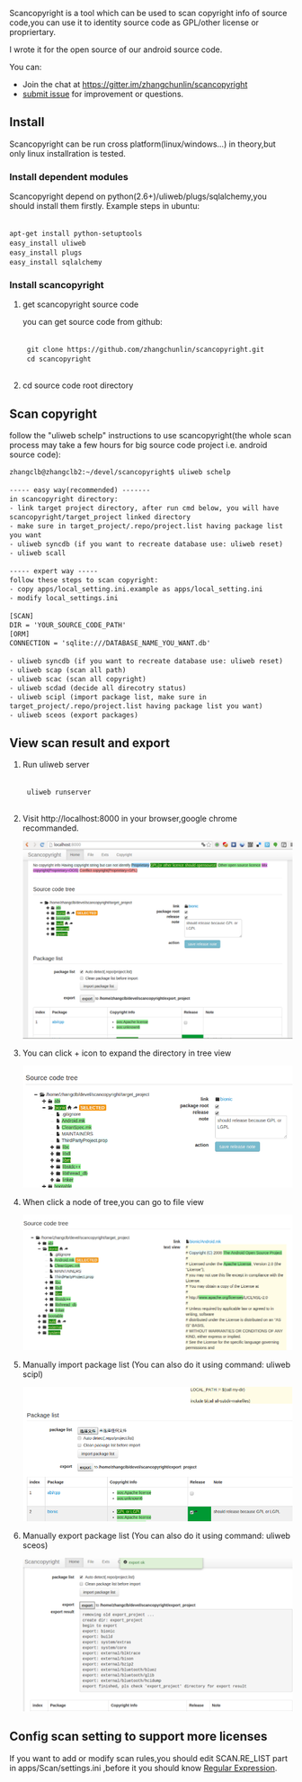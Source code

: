 Scancopyright is a tool which can be used to scan copyright info of source code,you can use it to identity source code as GPL/other license or propriertary.

I wrote it for the open source of our android source code.

You can:

 * Join the chat at https://gitter.im/zhangchunlin/scancopyright
 * [submit issue](https://github.com/zhangchunlin/scancopyright/issues/new) for improvement or questions.

## Install
Scancopyright can be run cross platform(linux/windows...) in theory,but only linux installration is tested.

### Install dependent modules
Scancopyright depend on python(2.6+)/uliweb/plugs/sqlalchemy,you should install them firstly.
Example steps in ubuntu:

<code>
apt-get install python-setuptools
easy_install uliweb
easy_install plugs
easy_install sqlalchemy
</code>

### Install scancopyright
1. get scancopyright source code

    you can get source code from github:

    <code>
    git clone https://github.com/zhangchunlin/scancopyright.git
    cd scancopyright
    </code>
2. cd source code root directory

## Scan copyright

follow the "uliweb schelp" instructions to use scancopyright(the whole scan process may take a few hours for big source code project i.e. android source code):

```
zhangclb@zhangclb2:~/devel/scancopyright$ uliweb schelp

----- easy way(recommended) -------
in scancopyright directory:
- link target project directory, after run cmd below, you will have scancopyright/target_project linked directory
- make sure in target_project/.repo/project.list having package list you want
- uliweb syncdb (if you want to recreate database use: uliweb reset)
- uliweb scall

----- expert way -----
follow these steps to scan copyright:
- copy apps/local_setting.ini.example as apps/local_setting.ini
- modify local_settings.ini

[SCAN]
DIR = 'YOUR_SOURCE_CODE_PATH'
[ORM]
CONNECTION = 'sqlite:///DATABASE_NAME_YOU_WANT.db'

- uliweb syncdb (if you want to recreate database use: uliweb reset)
- uliweb scap (scan all path)
- uliweb scac (scan all copyright)
- uliweb scdad (decide all direcotry status)
- uliweb scipl (import package list, make sure in target_project/.repo/project.list having package list you want)
- uliweb sceos (export packages)
```

## View scan result and export
1. Run uliweb server

    <code>
    uliweb runserver
    </code>

2. Visit http://localhost:8000 in your browser,google chrome recommanded.

    ![view scan result](docs/screenshots/screenshot01.png)

3. You can click + icon to expand the directory in tree view

    ![tree view](docs/screenshots/screenshot02.png)

4. When click a node of tree,you can go to file view

    ![file view](docs/screenshots/screenshot03.png)

5. Manually import package list (You can also do it using command: uliweb scipl)

    ![import package list](docs/screenshots/screenshot04.png)

6. Manually export package list (You can also do it using command: uliweb sceos)

    ![export package list](docs/screenshots/screenshot05.png)

## Config scan setting to support more licenses

If you want to add or modify scan rules,you should edit SCAN.RE_LIST part in apps/Scan/settings.ini ,before it you should know [Regular Expression](http://docs.python.org/release/2.6.8/library/re.html#regular-expression-syntax).
